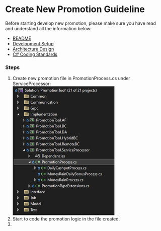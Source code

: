 # Create New Promotion Guideline

Before starting develop new promotion, please make sure you have read and understand all the information below:
- [README](../README.md)
- [Development Setup](dev-setup.md)
- [Architecture Design](architecture-design.md)
- [C# Coding Standards](https://www.dofactory.com/csharp-coding-standards)

### Steps
1. Create new promotion file in PromotionProcess.cs under ServiceProcessor:  
    <img src="./images/promotion-service-processor.png" alt="promotion service processor">  
2. Start to code the promotion logic in the file created.
3. 
